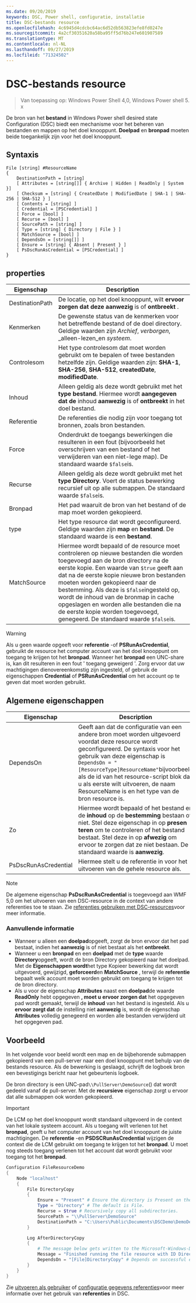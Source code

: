 ```yaml
---
ms.date: 09/20/2019
keywords: DSC, Power shell, configuratie, installatie
title: DSC-bestands resource
ms.openlocfilehash: 4c6945d4cdcbc64ac6d52db563823efe8fd0247e
ms.sourcegitcommit: 4a2cf30351620a58ba95ff5d76b247e601907589
ms.translationtype: MT
ms.contentlocale: nl-NL
ms.lasthandoff: 09/27/2019
ms.locfileid: "71324502"
---
```

# <a name="dsc-file-resource"></a>DSC-bestands resource

> Van toepassing op: Windows Power Shell 4,0, Windows Power shell 5. x

De bron van het **bestand** in Windows Power shell desired state Configuration (DSC) biedt een mechanisme voor het beheren van bestanden en mappen op het doel knooppunt. **Doelpad** en **bronpad** moeten beide toegankelijk zijn voor het doel knooppunt.

## <a name="syntax"></a>Syntaxis

```Syntax
File [string] #ResourceName
{
    DestinationPath = [string]
    [ Attributes = [string[]] { Archive | Hidden | ReadOnly | System }]
    [ Checksum = [string] { CreatedDate | ModifiedDate | SHA-1 | SHA-256 | SHA-512 } ]
    [ Contents = [string] ]
    [ Credential = [PSCredential] ]
    [ Force = [bool] ]
    [ Recurse = [bool] ]
    [ SourcePath = [string] ]
    [ Type = [string] { Directory | File } ]
    [ MatchSource = [bool] ]
    [ DependsOn = [string[]] ]
    [ Ensure = [string] { Absent | Present } ]
    [ PsDscRunAsCredential = [PSCredential] ]
}
```

## <a name="properties"></a>properties

|Eigenschap |Description |
|---|---|
|DestinationPath |De locatie, op het doel knooppunt, wilt **ervoor zorgen dat** **deze aanwezig** is of **ontbreekt** . |
|Kenmerken |De gewenste status van de kenmerken voor het betreffende bestand of de doel directory. Geldige waarden zijn _Archief_, _verborgen_, _alleen-lezen_en _systeem_. |
|Controlesom |Het type controlesom dat moet worden gebruikt om te bepalen of twee bestanden hetzelfde zijn. Geldige waarden zijn: **SHA-1**, **SHA-256**, **SHA-512**, **createdDate**, **modifiedDate**. |
|Inhoud |Alleen geldig als deze wordt gebruikt met het **type** **bestand**. Hiermee wordt **aangegeven dat de** inhoud **aanwezig** is of **ontbreekt** in het doel bestand. |
|Referentie |De referenties die nodig zijn voor toegang tot bronnen, zoals bron bestanden. |
|Force |Onderdrukt de toegangs bewerkingen die resulteren in een fout (bijvoorbeeld het overschrijven van een bestand of het verwijderen van een niet-lege map). De standaard waarde `$false`is. |
|Recurse |Alleen geldig als deze wordt gebruikt met het **type** **Directory**. Voert de status bewerking recursief uit op alle submappen. De standaard waarde `$false`is. |
|Bronpad |Het pad waaruit de bron van het bestand of de map moet worden gekopieerd. |
|type |Het type resource dat wordt geconfigureerd. Geldige waarden zijn **map** en **bestand**. De standaard waarde is een **bestand**. |
|MatchSource |Hiermee wordt bepaald of de resource moet controleren op nieuwe bestanden die worden toegevoegd aan de bron directory na de eerste kopie. Een waarde van `$true` geeft aan dat na de eerste kopie nieuwe bron bestanden moeten worden gekopieerd naar de bestemming. Als deze is `$false`ingesteld op, wordt de inhoud van de bronmap in cache opgeslagen en worden alle bestanden die na de eerste kopie worden toegevoegd, genegeerd. De standaard waarde `$false`is. |

> [!WARNING]
> Als u geen waarde opgeeft voor **referentie** -of **PSRunAsCredential**, gebruikt de resource het computer account van het doel knooppunt om toegang te krijgen tot het **bronpad**. Wanneer het **bronpad** een UNC-share is, kan dit resulteren in een fout ' toegang geweigerd '. Zorg ervoor dat uw machtigingen dienovereenkomstig zijn ingesteld, of gebruik de eigenschappen **Credential** of **PSRunAsCredential** om het account op te geven dat moet worden gebruikt.

## <a name="common-properties"></a>Algemene eigenschappen

|Eigenschap |Description |
|---|---|
|DependsOn |Geeft aan dat de configuratie van een andere bron moet worden uitgevoerd voordat deze resource wordt geconfigureerd. De syntaxis voor het gebruik van deze eigenschap is `DependsOn = "[ResourceType]ResourceName"`bijvoorbeeld als de id van het resource-script blok dat u als eerste wilt uitvoeren, de naam ResourceName is en het type van de bron resource is. |
|Zo |Hiermee wordt bepaald of het bestand en de **inhoud** op de **bestemming** bestaan of niet. Stel deze eigenschap in op **presen teren** om te controleren of het bestand bestaat. Stel deze in op **afwezig** om ervoor te zorgen dat ze niet bestaan. De standaard waarde is **aanwezig**. |
|PsDscRunAsCredential |Hiermee stelt u de referentie in voor het uitvoeren van de gehele resource als. |

> [!NOTE]
> De algemene eigenschap **PsDscRunAsCredential** is toegevoegd aan WMF 5,0 om het uitvoeren van een DSC-resource in de context van andere referenties toe te staan. Zie [referenties gebruiken met DSC-resources](../../../configurations/runasuser.md)voor meer informatie.

### <a name="additional-information"></a>Aanvullende informatie

- Wanneer u alleen een **doelpad**opgeeft, zorgt de bron ervoor dat het pad bestaat, indien het **aanwezig** is of niet bestaat als het **ontbreekt**.
- Wanneer u een **bronpad** en een **doelpad** met de **type** waarde **Directory**opgeeft, wordt de bron Directory gekopieerd naar het doelpad. Met de **Eigenschappen wordt**het type Kopieer bewerking dat wordt uitgevoerd, gewijzigd, **geforceerd**en **MatchSource** , terwijl de **referentie** bepaalt welk account moet worden gebruikt om toegang te krijgen tot de bron directory.
- Als u voor de eigenschap **Attributes** naast een **doelpad**de waarde **ReadOnly** hebt opgegeven **, moet u** **ervoor zorgen dat** het opgegeven pad wordt gemaakt, terwijl de **inhoud** van het bestand is ingesteld. Als u **ervoor zorgt dat** de instelling niet **aanwezig** is, wordt de eigenschap **Attributes** volledig genegeerd en worden alle bestanden verwijderd uit het opgegeven pad.

## <a name="example"></a>Voorbeeld

In het volgende voor beeld wordt een map en de bijbehorende submappen gekopieerd van een pull-server naar een doel knooppunt met behulp van de bestands resource. Als de bewerking is geslaagd, schrijft de logboek bron een bevestigings bericht naar het gebeurtenis logboek.

De bron directory is een UNC-pad`\\PullServer\DemoSource`() dat wordt gedeeld vanaf de pull-server. Met de **recursieve** eigenschap zorgt u ervoor dat alle submappen ook worden gekopieerd.

> [!IMPORTANT]
> De LCM op het doel knooppunt wordt standaard uitgevoerd in de context van het lokale systeem account. Als u toegang wilt verlenen tot het **bronpad**, geeft u het computer account van het doel knooppunt de juiste machtigingen. De **referentie** -en **PSDSCRunAsCredential** wijzigen de context die de LCM gebruikt om toegang te krijgen tot het **bronpad**. U moet nog steeds toegang verlenen tot het account dat wordt gebruikt voor toegang tot het **bronpad**.

```powershell
Configuration FileResourceDemo
{
    Node "localhost"
    {
        File DirectoryCopy
        {
            Ensure = "Present" # Ensure the directory is Present on the target node.
            Type = "Directory" # The default is File.
            Recurse = $true # Recursively copy all subdirectories.
            SourcePath = "\\PullServer\DemoSource"
            DestinationPath = "C:\Users\Public\Documents\DSCDemo\DemoDestination"
        }

        Log AfterDirectoryCopy
        {
            # The message below gets written to the Microsoft-Windows-Desired State Configuration/Analytic log
            Message = "Finished running the file resource with ID DirectoryCopy"
            DependsOn = "[File]DirectoryCopy" # Depends on successful execution of the File resource.
        }
    }
}
```

Zie [uitvoeren als gebruiker](../../../configurations/runAsUser.md) of [configuratie gegevens referenties](../../../configurations/configDataCredentials.md)voor meer informatie over het gebruik van **referenties** in DSC.
